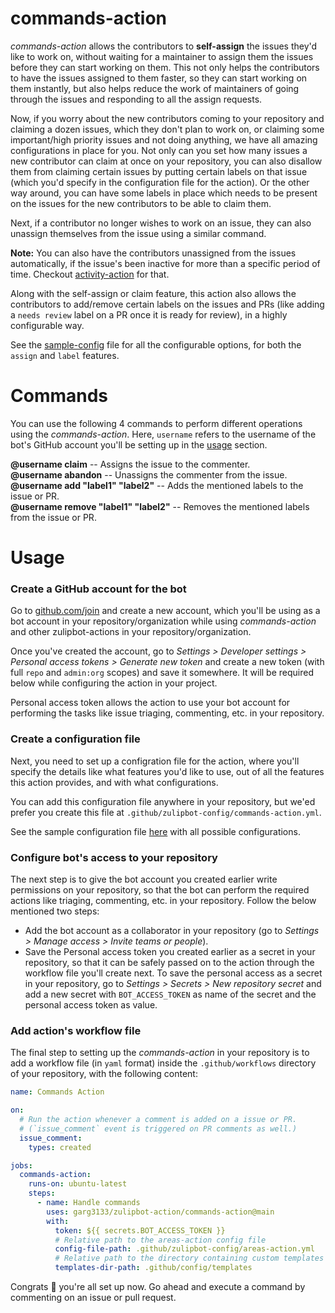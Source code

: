 # commands-action

_commands-action_ allows the contributors to **self-assign** the issues they'd like to work on, without waiting for a maintainer to assign them the issues before they can start working on them. This not only helps the contributors to have the issues assigned to them faster, so they can start working on them instantly, but also helps reduce the work of maintainers of going through the issues and responding to all the assign requests.

Now, if you worry about the new contributors coming to your repository and claiming a dozen issues, which they don't plan to work on, or claiming some important/high priority issues and not doing anything, we have all amazing configurations in place for you. Not only can you set how many issues a new contributor can claim at once on your repository, you can also disallow them from claiming certain issues by putting certain labels on that issue (which you'd specify in the configuration file for the action). Or the other way around, you can have some labels in place which needs to be present on the issues for the new contributors to be able to claim them.

Next, if a contributor no longer wishes to work on an issue, they can also unassign themselves from the issue using a similar command.

**Note:** You can also have the contributors unassigned from the issues automatically, if the issue's been inactive for more than a specific period of time. Checkout [activity-action](../activity-action) for that.

Along with the self-assign or claim feature, this action also allows the contributors to add/remove certain labels on the issues and PRs (like adding a `needs review` label on a PR once it is ready for review), in a highly configurable way.

See the [sample-config](config/sample-config.yml) file for all the configurable options, for both the `assign` and `label` features.

# Commands

You can use the following 4 commands to perform different operations using the _commands-action_. Here, `username` refers to the username of the bot's GitHub account you'll be setting up in the [usage](#usage) section.

**@username claim** -- Assigns the issue to the commenter.  
**@username abandon** -- Unassigns the commenter from the issue.  
**@username add "label1" "label2"** -- Adds the mentioned labels to the issue or PR.  
**@username remove "label1" "label2"** -- Removes the mentioned labels from the issue or PR.

# Usage

### Create a GitHub account for the bot

Go to [github.com/join](https://github.com/join) and create a new account, which you'll be using as a bot account in your repository/organization while using _commands-action_ and other zulipbot-actions in your repository/organization.

Once you've created the account, go to _Settings > Developer settings > Personal access tokens > Generate new token_ and create a new token (with full `repo` and `admin:org` scopes) and save it somewhere. It will be required below while configuring the action in your project.

Personal access token allows the action to use your bot account for performing the tasks like issue triaging, commenting, etc. in your repository.

### Create a configuration file

Next, you need to set up a configration file for the action, where you'll specify the details like what features you'd like to use, out of all the features this action provides, and with what configurations.

You can add this configuration file anywhere in your repository, but we'ed prefer you create this file at `.github/zulipbot-config/commands-action.yml`.

See the sample configuration file [here](config/sample-config.yml) with all possible configurations.

### Configure bot's access to your repository

The next step is to give the bot account you created earlier write permissions on your repository, so that the bot can perform the required actions like triaging, commenting, etc. in your repository. Follow the below mentioned two steps:

- Add the bot account as a collaborator in your repository (go to _Settings > Manage access > Invite teams or people_).
- Save the Personal access token you created earlier as a secret in your repository, so that it can be safely passed on to the action through the workflow file you'll create next. To save the personal access as a secret in your repository, go to _Settings > Secrets > New repository secret_ and add a new secret with `BOT_ACCESS_TOKEN` as name of the secret and the personal access token as value.

### Add action's workflow file

The final step to setting up the _commands-action_ in your repository is to add a workflow file (in `yaml` format) inside the `.github/workflows` directory of your repository, with the following content:

```yml
name: Commands Action

on:
  # Run the action whenever a comment is added on a issue or PR.
  # (`issue_comment` event is triggered on PR comments as well.)
  issue_comment:
    types: created

jobs:
  commands-action:
    runs-on: ubuntu-latest
    steps:
      - name: Handle commands
        uses: garg3133/zulipbot-action/commands-action@main
        with:
          token: ${{ secrets.BOT_ACCESS_TOKEN }}
          # Relative path to the areas-action config file
          config-file-path: .github/zulipbot-config/areas-action.yml
          # Relative path to the directory containing custom templates
          templates-dir-path: .github/config/templates
```

Congrats :tada: you're all set up now. Go ahead and execute a command by commenting on an issue or pull request.
